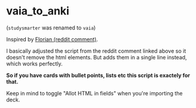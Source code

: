 # vaia_to_anki 
(`studysmarter` was renamed to `vaia`)

Inspired by [Florian (reddit comment)](https://www.reddit.com/r/Anki/comments/192w05g/comment/ki5brru/).

I basically adjusted the script from the reddit comment linked above so it doesn't remove the html elements. But adds them in a single line instead, which works perfectly.

**So if you have cards with bullet points, lists etc this script is exactely for that.**

Keep in mind to toggle "Allot HTML in fields" when you're importing the deck.
